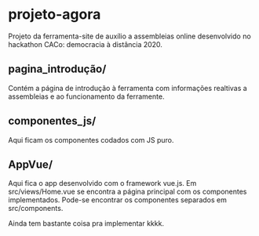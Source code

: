 # projeto-agora
Projeto da ferramenta-site de auxílio a assembleias online desenvolvido no hackathon CACo: democracia à distância 2020.

## pagina_introdução/
Contém a página de introdução à ferramenta com informações realtivas a assembleias e ao funcionamento da ferramente.

## componentes_js/
Aqui ficam os componentes codados com JS puro.

## AppVue/
Aqui fica o app desenvolvido com o framework vue.js.
Em src/views/Home.vue se encontra a página principal com os componentes implementados.
Pode-se encontrar os componentes separados em src/components.



Ainda tem bastante coisa pra implementar kkkk.
